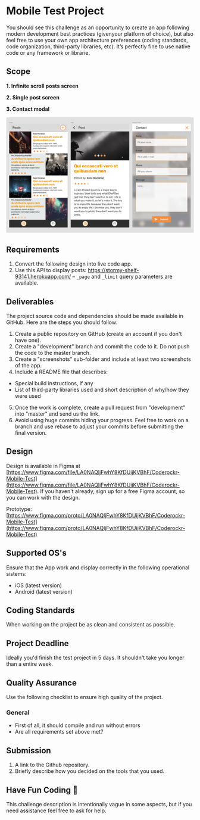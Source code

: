 # Mobile Test Project
You should see this challenge as an opportunity to create an app following modern development best practices (givenyour platform of choice), but also feel free to use your own app architecture preferences (coding standards, code organization, third-party libraries, etc). It’s perfectly fine to use native code or any framework or librarie.

## Scope
**1. Infinite scroll posts screen**

**2. Single post screen**

**3. Contact modal**

![app preview](https://github.com/Coderockr/mobile-test/blob/master/layouts/app-preview.png?raw=true)

## Requirements
1. Convert the following design into live code app.
2. Use this API to display posts: https://stormy-shelf-93141.herokuapp.com/ – `_page` and `_limit` query parameters are available.

## Deliverables
The project source code and dependencies should be made available in GitHub. Here are the steps you should follow:
1. Create a public repository on GitHub (create an account if you don't have one).
2. Create a "development" branch and commit the code to it. Do not push the code to the master branch.
3. Create a "screenshots" sub-folder and include at least two screenshots of the app.
4. Include a README file that describes:
  - Special build instructions, if any
  - List of third-party libraries used and short description of why/how they were used
5. Once the work is complete, create a pull request from "development" into "master" and send us the link.
6. Avoid using huge commits hiding your progress. Feel free to work on a branch and use rebase to adjust your commits before submitting the final version.

## Design
Design is available in Figma at [https://www.figma.com/file/LA0NAQljFwhY8KfDUijKVBhF/Coderockr-Mobile-Test](https://www.figma.com/file/LA0NAQljFwhY8KfDUijKVBhF/Coderockr-Mobile-Test). If you haven't already, sign up for a free Figma account, so you can work with the design.

Prototype: [https://www.figma.com/proto/LA0NAQljFwhY8KfDUijKVBhF/Coderockr-Mobile-Test](https://www.figma.com/proto/LA0NAQljFwhY8KfDUijKVBhF/Coderockr-Mobile-Test)

## Supported OS's
Ensure that the App work and display correctly in the following operational sistems:

- iOS (latest version)
- Android (latest version)

## Coding Standards
When working on the project be as clean and consistent as possible.

## Project Deadline
Ideally you'd finish the test project in 5 days. It shouldn't take you longer than a entire week.

## Quality Assurance
Use the following checklist to ensure high quality of the project.

### General
- First of all, it should compile and run without errors
- Are all requirements set above met?

## Submission
1. A link to the Github repository.
2. Briefly describe how you decided on the tools that you used.

## Have Fun Coding 🤘
This challenge description is intentionally vague in some aspects, but if you need assistance feel free to ask for help.

